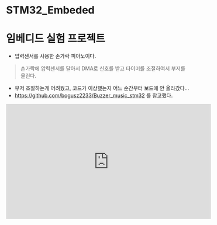 # STM32_Embeded
임베디드 실험 프로젝트
================
+ 압력센서를 사용한 손가락 피아노이다. 
> 손가락에 압력센서를 달아서 DMA로 신호를 받고 타이머를 조절하여서 부저를 울린다.

* 부저 조절하는게 어려웠고, 코드가 이상했는지 어느 순간부터 보드에 안 올라갔다...
* https://github.com/bogusz2233/Buzzer_music_stm32 를 참고했다.

<iframe width="560" height="315" src="https://www.youtube.com/embed/pVtP8eeT8D0" frameborder="0" allow="accelerometer; autoplay; encrypted-media; gyroscope; picture-in-picture" allowfullscreen></iframe>
